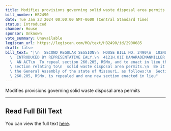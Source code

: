 ```yaml
---
title: Modifies provisions governing solid waste disposal area permits
bill_number: HB2490
date: Tue Jan 23 2024 00:00:00 GMT-0600 (Central Standard Time)
status: Introduced
chamber: House
sponsor: Unknown
vote_summary: Unavailable
legiscan_url: https://legiscan.com/MO/text/HB2490/id/2900685
draft: false
bill_text: "|\n  SECOND REGULAR SESSION\n  HOUSE BILL NO. 2490\n  102ND GENERAL ASSEMBLY\n\
  \  INTRODUCED BY REPRESENTATIVE EALY.\n  4121H.01I DANARADEMANMILLER,ChiefClerk\n\
  \  AN ACT\n  To repeal section 260.205, RSMo, and to enact in lieu thereof one new\
  \ section relating to\n  solid waste disposal area permits.\n  Be it enacted by\
  \ the General Assembly of the state of Missouri, as follows:\n  Section A. Section\
  \ 260.205, RSMo, is repealed and one new section enacted in lieu"
---
```

Modifies provisions governing solid waste disposal area permits

---

## Read Full Bill Text

You can view the full text [here](https://legiscan.com/MO/text/HB2490/id/2900685).
